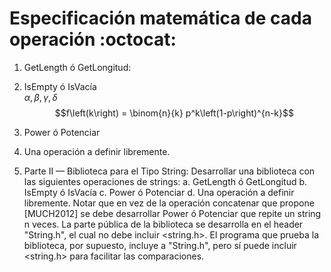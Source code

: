 # Especificación matemática de cada operación  :octocat:

1. GetLength ó GetLongitud:  
2. IsEmpty ó IsVacía  
$\alpha, \beta, \gamma, \delta$  
$$f\left(k\right) = \binom{n}{k} p^k\left(1-p\right)^{n-k}$$ 

3. Power ó Potenciar  



4. Una operación a definir libremente.  




2. Parte II — Biblioteca para el Tipo String: Desarrollar una biblioteca con las
siguientes operaciones de strings:
a. GetLength ó GetLongitud
b. IsEmpty ó IsVacía
c. Power ó Potenciar
d. Una operación a definir libremente.
Notar que en vez de la operación concatenar que propone [MUCH2012] se
debe desarrollar Power ó Potenciar que repite un string n veces.
La parte pública de la biblioteca se desarrolla en el header "String.h", el
cual no debe incluir <string.h>. El programa que prueba la biblioteca, por
supuesto, incluye a "String.h", pero sí puede incluir <string.h> para facilitar
las comparaciones.

